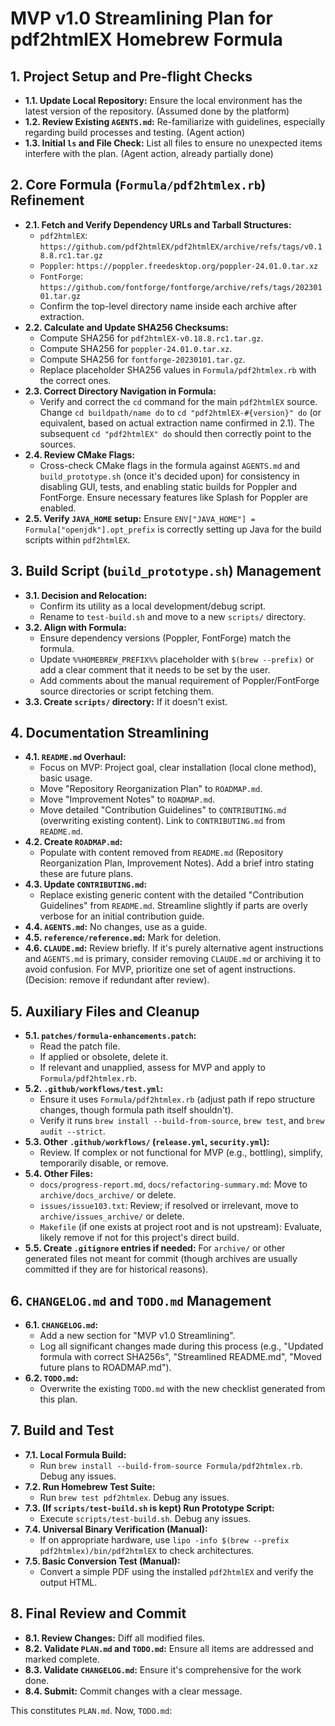 # MVP v1.0 Streamlining Plan for pdf2htmlEX Homebrew Formula

## 1. Project Setup and Pre-flight Checks

*   **1.1. Update Local Repository:** Ensure the local environment has the latest version of the repository. (Assumed done by the platform)
*   **1.2. Review Existing `AGENTS.md`:** Re-familiarize with guidelines, especially regarding build processes and testing. (Agent action)
*   **1.3. Initial `ls` and File Check:** List all files to ensure no unexpected items interfere with the plan. (Agent action, already partially done)

## 2. Core Formula (`Formula/pdf2htmlex.rb`) Refinement

*   **2.1. Fetch and Verify Dependency URLs and Tarball Structures:**
    *   `pdf2htmlEX`: `https://github.com/pdf2htmlEX/pdf2htmlEX/archive/refs/tags/v0.18.8.rc1.tar.gz`
    *   `Poppler`: `https://poppler.freedesktop.org/poppler-24.01.0.tar.xz`
    *   `FontForge`: `https://github.com/fontforge/fontforge/archive/refs/tags/20230101.tar.gz`
    *   Confirm the top-level directory name inside each archive after extraction.
*   **2.2. Calculate and Update SHA256 Checksums:**
    *   Compute SHA256 for `pdf2htmlEX-v0.18.8.rc1.tar.gz`.
    *   Compute SHA256 for `poppler-24.01.0.tar.xz`.
    *   Compute SHA256 for `fontforge-20230101.tar.gz`.
    *   Replace placeholder SHA256 values in `Formula/pdf2htmlex.rb` with the correct ones.
*   **2.3. Correct Directory Navigation in Formula:**
    *   Verify and correct the `cd` command for the main `pdf2htmlEX` source. Change `cd buildpath/name do` to `cd "pdf2htmlEX-#{version}" do` (or equivalent, based on actual extraction name confirmed in 2.1). The subsequent `cd "pdf2htmlEX" do` should then correctly point to the sources.
*   **2.4. Review CMake Flags:**
    *   Cross-check CMake flags in the formula against `AGENTS.md` and `build_prototype.sh` (once it's decided upon) for consistency in disabling GUI, tests, and enabling static builds for Poppler and FontForge. Ensure necessary features like Splash for Poppler are enabled.
*   **2.5. Verify `JAVA_HOME` setup:** Ensure `ENV["JAVA_HOME"] = Formula["openjdk"].opt_prefix` is correctly setting up Java for the build scripts within `pdf2htmlEX`.

## 3. Build Script (`build_prototype.sh`) Management

*   **3.1. Decision and Relocation:**
    *   Confirm its utility as a local development/debug script.
    *   Rename to `test-build.sh` and move to a new `scripts/` directory.
*   **3.2. Align with Formula:**
    *   Ensure dependency versions (Poppler, FontForge) match the formula.
    *   Update `%%HOMEBREW_PREFIX%%` placeholder with `$(brew --prefix)` or add a clear comment that it needs to be set by the user.
    *   Add comments about the manual requirement of Poppler/FontForge source directories or script fetching them.
*   **3.3. Create `scripts/` directory:** If it doesn't exist.

## 4. Documentation Streamlining

*   **4.1. `README.md` Overhaul:**
    *   Focus on MVP: Project goal, clear installation (local clone method), basic usage.
    *   Move "Repository Reorganization Plan" to `ROADMAP.md`.
    *   Move "Improvement Notes" to `ROADMAP.md`.
    *   Move detailed "Contribution Guidelines" to `CONTRIBUTING.md` (overwriting existing content). Link to `CONTRIBUTING.md` from `README.md`.
*   **4.2. Create `ROADMAP.md`:**
    *   Populate with content removed from `README.md` (Repository Reorganization Plan, Improvement Notes). Add a brief intro stating these are future plans.
*   **4.3. Update `CONTRIBUTING.md`:**
    *   Replace existing generic content with the detailed "Contribution Guidelines" from `README.md`. Streamline slightly if parts are overly verbose for an initial contribution guide.
*   **4.4. `AGENTS.md`:** No changes, use as a guide.
*   **4.5. `reference/reference.md`:** Mark for deletion.
*   **4.6. `CLAUDE.md`:** Review briefly. If it's purely alternative agent instructions and `AGENTS.md` is primary, consider removing `CLAUDE.md` or archiving it to avoid confusion. For MVP, prioritize one set of agent instructions. (Decision: remove if redundant after review).

## 5. Auxiliary Files and Cleanup

*   **5.1. `patches/formula-enhancements.patch`:**
    *   Read the patch file.
    *   If applied or obsolete, delete it.
    *   If relevant and unapplied, assess for MVP and apply to `Formula/pdf2htmlex.rb`.
*   **5.2. `.github/workflows/test.yml`:**
    *   Ensure it uses `Formula/pdf2htmlex.rb` (adjust path if repo structure changes, though formula path itself shouldn't).
    *   Verify it runs `brew install --build-from-source`, `brew test`, and `brew audit --strict`.
*   **5.3. Other `.github/workflows/` (`release.yml`, `security.yml`):**
    *   Review. If complex or not functional for MVP (e.g., bottling), simplify, temporarily disable, or remove.
*   **5.4. Other Files:**
    *   `docs/progress-report.md`, `docs/refactoring-summary.md`: Move to `archive/docs_archive/` or delete.
    *   `issues/issue103.txt`: Review; if resolved or irrelevant, move to `archive/issues_archive/` or delete.
    *   `Makefile` (if one exists at project root and is not upstream): Evaluate, likely remove if not for this project's direct build.
*   **5.5. Create `.gitignore` entries if needed:** For `archive/` or other generated files not meant for commit (though archives are usually committed if they are for historical reasons).

## 6. `CHANGELOG.md` and `TODO.md` Management

*   **6.1. `CHANGELOG.md`:**
    *   Add a new section for "MVP v1.0 Streamlining".
    *   Log all significant changes made during this process (e.g., "Updated formula with correct SHA256s", "Streamlined README.md", "Moved future plans to ROADMAP.md").
*   **6.2. `TODO.md`:**
    *   Overwrite the existing `TODO.md` with the new checklist generated from this plan.

## 7. Build and Test

*   **7.1. Local Formula Build:**
    *   Run `brew install --build-from-source Formula/pdf2htmlex.rb`. Debug any issues.
*   **7.2. Run Homebrew Test Suite:**
    *   Run `brew test pdf2htmlex`. Debug any issues.
*   **7.3. (If `scripts/test-build.sh` is kept) Run Prototype Script:**
    *   Execute `scripts/test-build.sh`. Debug any issues.
*   **7.4. Universal Binary Verification (Manual):**
    *   If on appropriate hardware, use `lipo -info $(brew --prefix pdf2htmlex)/bin/pdf2htmlEX` to check architectures.
*   **7.5. Basic Conversion Test (Manual):**
    *   Convert a simple PDF using the installed `pdf2htmlEX` and verify the output HTML.

## 8. Final Review and Commit

*   **8.1. Review Changes:** Diff all modified files.
*   **8.2. Validate `PLAN.md` and `TODO.md`:** Ensure all items are addressed and marked complete.
*   **8.3. Validate `CHANGELOG.md`:** Ensure it's comprehensive for the work done.
*   **8.4. Submit:** Commit changes with a clear message.

This constitutes `PLAN.md`.
Now, `TODO.md`:
